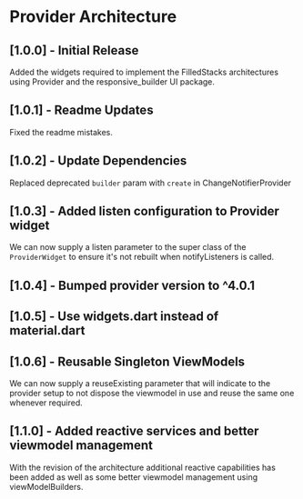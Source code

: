 # Provider Architecture

## [1.0.0] - Initial Release

Added the widgets required to implement the FilledStacks architectures using Provider and the responsive_builder UI package.

## [1.0.1] - Readme Updates

Fixed the readme mistakes.

## [1.0.2] - Update Dependencies

Replaced deprecated `builder` param with `create` in ChangeNotifierProvider

## [1.0.3] - Added listen configuration to Provider widget

We can now supply a listen parameter to the super class of the `ProviderWidget` to ensure it's not rebuilt when notifyListeners is called.

## [1.0.4] - Bumped provider version to ^4.0.1

## [1.0.5] - Use widgets.dart instead of material.dart

## [1.0.6] - Reusable Singleton ViewModels

We can now supply a reuseExisting parameter that will indicate to the provider setup to not dispose the viewmodel in use and reuse the same one whenever required.

## [1.1.0] - Added reactive services and better viewmodel management

With the revision of the architecture additional reactive capabilities has been added as well as some better viewmodel management using viewModelBuilders.